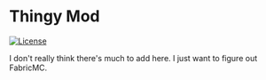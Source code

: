 # Thingy Mod
[![License](https://img.shields.io/badge/License-CC%20BY--NC--SA%203.0-yellow.svg?style=flat-square)]()

I don't really think there's much to add here.
I just want to figure out FabricMC.